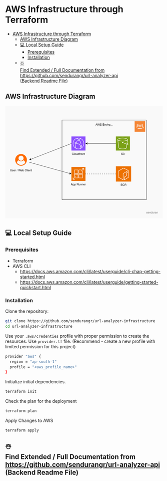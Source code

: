 # AWS Infrastructure through Terraform

<!-- TOC -->
* [AWS Infrastructure through Terraform](#aws-infrastructure-through-terraform)
  * [AWS Infrastructure Diagram](#aws-infrastructure-diagram)
  * [💻 Local Setup Guide](#-local-setup-guide)
    * [Prerequisites](#prerequisites)
    * [Installation](#installation)
  * [☃️ <br>Find Extended / Full Documentation from <br>https://github.com/sendurangr/url-analyzer-api <br> (Backend Readme File)](#-brfind-extended--full-documentation-from-brhttpsgithubcomsendurangrurl-analyzer-api-br-backend-readme-file)
<!-- TOC -->

## AWS Infrastructure Diagram

![diagram](/resources/diagram.svg)

## 💻 Local Setup Guide

### Prerequisites

- Terraform
- AWS CLI
    - https://docs.aws.amazon.com/cli/latest/userguide/cli-chap-getting-started.html
    - https://docs.aws.amazon.com/cli/latest/userguide/getting-started-quickstart.html

### Installation

Clone the repository:

   ```bash
   git clone https://github.com/sendurangr/url-analyzer-infrastructure
   cd url-analyzer-infrastructure
   ```

Use your `.aws/credenties` profile with proper permission to create the resources. Use `provider.tf` file.
(Recommend - create a new profile with limited permission for this project)

```bash
provider "aws" {
  region = "ap-south-1"
  profile = "<aws_profile_name>"
}
```

Initialize initial dependencies.

```bash
terraform init
```

Check the plan for the deployment

```bash
terraform plan
```

Apply Changes to AWS

```bash
terraform apply
```



## ☃️ <br>Find Extended / Full Documentation from <br>https://github.com/sendurangr/url-analyzer-api <br> (Backend Readme File)
